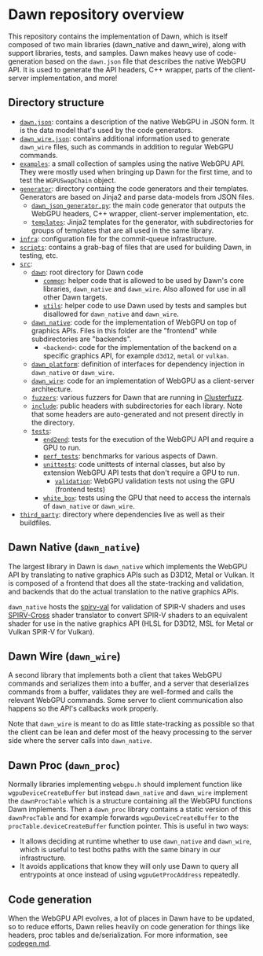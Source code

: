 # Dawn repository overview

This repository contains the implementation of Dawn, which is itself composed of two main libraries (dawn_native and dawn_wire), along with support libraries, tests, and samples. Dawn makes heavy use of code-generation based on the `dawn.json` file that describes the native WebGPU API. It is used to generate the API headers, C++ wrapper, parts of the client-server implementation, and more!

## Directory structure

- [`dawn.json`](../dawn.json): contains a description of the native WebGPU in JSON form. It is the data model that's used by the code generators.
- [`dawn_wire.json`](../dawn_wire.json): contains additional information used to generate `dawn_wire` files, such as commands in addition to regular WebGPU commands.
- [`examples`](../examples): a small collection of samples using the native WebGPU API. They were mostly used when bringing up Dawn for the first time, and to test the `WGPUSwapChain` object.
- [`generator`](../generator): directory containg the code generators and their templates. Generators are based on Jinja2 and parse data-models from JSON files.
    - [`dawn_json_generator.py`](../generator/dawn_json_generator.py): the main code generator that outputs the WebGPU headers, C++ wrapper, client-server implementation, etc.
    - [`templates`](../generator/templates): Jinja2 templates for the generator, with subdirectories for groups of templates that are all used in the same library.
- [`infra`](../infra): configuration file for the commit-queue infrastructure.
- [`scripts`](../scripts): contains a grab-bag of files that are used for building Dawn, in testing, etc.
- [`src`](../src):
  - [`dawn`](../src/dawn): root directory for Dawn code
      - [`common`](../src/dawn/common): helper code that is allowed to be used by Dawn's core libraries, `dawn_native` and `dawn_wire`. Also allowed for use in all other Dawn targets.
      - [`utils`](../src/dawn/utils): helper code to use Dawn used by tests and samples but disallowed for `dawn_native` and `dawn_wire`.
  - [`dawn_native`](../src/dawn_native): code for the implementation of WebGPU on top of graphics APIs. Files in this folder are the "frontend" while subdirectories are "backends".
      - `<backend>`: code for the implementation of the backend on a specific graphics API, for example `d3d12`, `metal` or `vulkan`.
  - [`dawn_platform`](../src/dawn_platform): definition of interfaces for dependency injection in `dawn_native` or `dawn_wire`.
  - [`dawn_wire`](../src/dawn_wire): code for an implementation of WebGPU as a client-server architecture.
  - [`fuzzers`](../src/dawn/fuzzers): various fuzzers for Dawn that are running in [Clusterfuzz](https://google.github.io/clusterfuzz/).
  - [`include`](../src/include): public headers with subdirectories for each library. Note that some headers are auto-generated and not present directly in the directory.
  - [`tests`](../src/tests):
    - [`end2end`](../src/tests/end2end): tests for the execution of the WebGPU API and require a GPU to run.
    - [`perf_tests`](../src/tests/perf_tests): benchmarks for various aspects of Dawn.
    - [`unittests`](../src/tests/unittests): code unittests of internal classes, but also by extension WebGPU API tests that don't require a GPU to run.
      - [`validation`](../src/tests/unittests/validation): WebGPU validation tests not using the GPU (frontend tests)
    - [`white_box`](../src/tests/white_box): tests using the GPU that need to access the internals of `dawn_native` or `dawn_wire`.
- [`third_party`](../third_party): directory where dependencies live as well as their buildfiles.

## Dawn Native (`dawn_native`)

The largest library in Dawn is `dawn_native` which implements the WebGPU API by translating to native graphics APIs such as D3D12, Metal or Vulkan. It is composed of a frontend that does all the state-tracking and validation, and backends that do the actual translation to the native graphics APIs.

`dawn_native` hosts the [spirv-val](https://github.com/KhronosGroup/SPIRV-Tools) for validation of SPIR-V shaders and uses [SPIRV-Cross](https://github.com/KhronosGroup/SPIRV-Cross) shader translator to convert SPIR-V shaders to an equivalent shader for use in the native graphics API (HLSL for D3D12, MSL for Metal or Vulkan SPIR-V for Vulkan).

## Dawn Wire (`dawn_wire`)

A second library that implements both a client that takes WebGPU commands and serializes them into a buffer, and a server that deserializes commands from a buffer, validates they are well-formed and calls the relevant WebGPU commands. Some server to client communication also happens so the API's callbacks work properly.

Note that `dawn_wire` is meant to do as little state-tracking as possible so that the client can be lean and defer most of the heavy processing to the server side where the server calls into `dawn_native`.

## Dawn Proc (`dawn_proc`)

Normally libraries implementing `webgpu.h` should implement function like `wgpuDeviceCreateBuffer` but instead `dawn_native` and `dawn_wire` implement the `dawnProcTable` which is a structure containing all the WebGPU functions Dawn implements. Then a `dawn_proc` library contains a static version of this `dawnProcTable` and for example forwards `wgpuDeviceCreateBuffer` to the `procTable.deviceCreateBuffer` function pointer. This is useful in two ways:

 - It allows deciding at runtime whether to use `dawn_native` and `dawn_wire`, which is useful to test boths paths with the same binary in our infrastructure.
 - It avoids applications that know they will only use Dawn to query all entrypoints at once instead of using `wgpuGetProcAddress` repeatedly.

## Code generation

When the WebGPU API evolves, a lot of places in Dawn have to be updated, so to reduce efforts, Dawn relies heavily on code generation for things like headers, proc tables and de/serialization. For more information, see [codegen.md](codegen.md).
